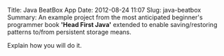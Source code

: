 Title: Java BeatBox App
Date: 2012-08-24 11:07
Slug: java-beatbox
Summary: An example project from the most anticipated beginner's programmer book __'Head First Java'__ extended to enable saving/restoring patterns to/from persistent storage means.

Explain how you will do it.

